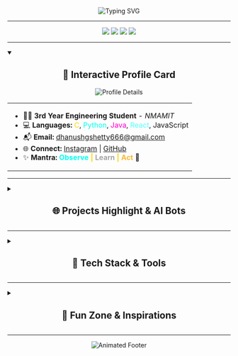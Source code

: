 <!--
DZ1shetty - Futurist 2025 GitHub README
Innovative Format | Interactive | Visually Striking | AI Ready
-->

<p align="center">
  <!-- 3D Futuristic SVG header -->
  <img src="https://readme-typing-svg.demolab.com?font=Orbitron&size=50&duration=3000&pause=1000&color=00FFF0,FFD700,00FFFF,54FFFD,FF00CC&background=00000000&center=true&vCenter=true&width=1200&lines=🚀+DZ1shetty+%7C+Code+is+Evolutionary+🚀;Innovating+the+Future+of+Software+in+2025" alt="Typing SVG" />
</p>

---

<div align="center">
  <img src="https://img.shields.io/badge/-Futurist%20Developer-black?style=for-the-badge&logo=github&logoColor=FFD700" />
  <img src="https://img.shields.io/badge/-AI%20Ready-00FFF0?style=for-the-badge&logo=openai" />
  <img src="https://img.shields.io/badge/-2025%20Visionary-FF00CC?style=for-the-badge" />
  <img src="https://komarev.com/ghpvc/?username=DZ1shetty&label=Visitors&color=FFD700&style=for-the-badge" />
</div>

---

<details open>
  <summary><h2 align="center">🧬 Interactive Profile Card</h2></summary>
  <p align="center">
    <img src="https://github-profile-summary-cards.vercel.app/api/cards/profile-details?username=DZ1shetty&theme=github_dark_dimmed" alt="Profile Details" />
  </p>
  <table align="center">
    <tr>
      <td>
        <ul>
          <li>🧑‍🎓 <b>3rd Year Engineering Student</b> - <i>NMAMIT</i></li>
          <li>💻 <b>Languages:</b> <span style="color:#FFD700;">C</span>, <span style="color:#00FFF0;">Python</span>, <span style="color:#FF00CC;">Java</span>, <span style="color:#54FFFD;">React</span>, JavaScript</li>
          <li>📬 <b>Email:</b> <a href="mailto:dhanushgshetty666@gmail.com">dhanushgshetty666@gmail.com</a></li>
          <li>🌐 <b>Connect:</b> <a href="https://www.instagram.com/dhanu_shetty1105/">Instagram</a> | <a href="https://github.com/DZ1shetty">GitHub</a></li>
          <li>✨ <b>Mantra:</b> <span style="color:#00FFF0;font-weight:700;">Observe</span> <span style="color:#FFD700;font-weight:700;">|</span> <span style="color:#A5A5A5;font-weight:700;">Learn</span> <span style="color:#FFD700;font-weight:700;">|</span> <span style="color:#F7B731;font-weight:700;">Act</span> 🚀</li>
        </ul>
      </td>
    </tr>
  </table>
</details>

---

<details>
  <summary><h2 align="center">🌐 Projects Highlight & AI Bots</h2></summary>
  <div align="center">
    <img src="https://github-readme-stats.vercel.app/api?username=DZ1shetty&show_icons=true&theme=radical&hide_title=true&count_private=true&custom_title=Quantum+Stats" alt="GitHub Stats" />
    <img src="https://github-readme-stats.vercel.app/api/top-langs/?username=DZ1shetty&layout=compact&theme=radical" alt="Top Languages" />
    <br>
    <img src="https://github-profile-trophy.vercel.app/?username=DZ1shetty&theme=discord&row=1&column=7&no-frame=true&margin-w=5&margin-h=5" alt="Trophies" />
    <br>
    <img src="https://github-readme-activity-graph.cyclic.app/graph?username=DZ1shetty&theme=react-dark" alt="Activity Graph" />
  </div>
  <br>
  <details>
    <summary>🤖 What AI Bots am I working on?</summary>
    <ul>
      <li>Copilot-powered project templates</li>
      <li>Automation for repo management and code review</li>
      <li>Personal AI assistant for daily coding workflow</li>
    </ul>
  </details>
</details>

---

<details>
  <summary><h2 align="center">💎 Tech Stack & Tools</h2></summary>
  <div align="center">
    <img src="https://skillicons.dev/icons?i=python,java,react,js,github,git,html,css,linux,figma" />
    <br>
    <img src="https://img.shields.io/badge/-Open%20Source-blue?style=flat-square&logo=github" />
    <img src="https://img.shields.io/badge/-Copilot%20Fan-green?style=flat-square&logo=githubcopilot" />
    <img src="https://img.shields.io/badge/-Learning%20Every%20Day-black?style=flat-square&logo=ai" />
  </div>
</details>

---

<details>
  <summary><h2 align="center">🦾 Fun Zone & Inspirations</h2></summary>
  <div align="center">
    <img src="https://media.giphy.com/media/LmNwrBhejkK9EFP504/giphy.gif" width="200" />
    <img src="https://media.giphy.com/media/xT9IgG50Fb7Mi0prBC/giphy.gif" width="200" />
    <br>
    <i>Because coding is creative, playful, and limitless.</i>
    <br>
    <b>Inspirations:</b> Elon Musk, Alan Turing, Margaret Hamilton, Github Copilot
  </div>
</details>

---

<p align="center">
  <img src="https://capsule-render.vercel.app/api?type=wave&height=120&section=footer&color=FFD700&animation=twinkling&fontSize=30&text=Thanks+for+Visiting!+Connect+&+Collaborate!+🚀&fontAlignY=45" alt="Animated Footer" />
</p>
